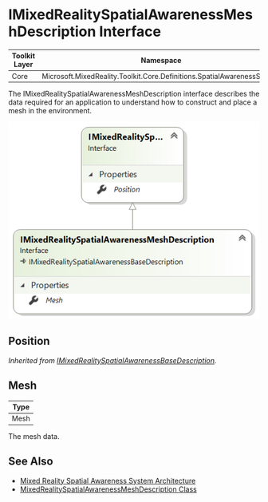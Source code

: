 # IMixedRealitySpatialAwarenessMeshDescription Interface

| Toolkit Layer | Namespace |
| --- | --- |
| Core | Microsoft.MixedReality.Toolkit.Core.Definitions.SpatialAwarenessSystem |

The IMixedRealitySpatialAwarenessMeshDescription interface describes the data required for an application to understand how to construct and place a mesh in the environment.

<img src="Images/IMixedRealitySpatialAwarenessMeshDescription.png">

## Position

*Inherited from [IMixedRealitySpatialAwarenessBaseDescription](./IMixedRealitySpatialAwarenessBaseDescription.md).*

## Mesh

| Type |
| --- |
| Mesh |

The mesh data.

## See Also

- [Mixed Reality Spatial Awareness System Architecture](./SpatialAwarenessSystemArchitecture.md)
- [MixedRealitySpatialAwarenessMeshDescription Class](./MixedRealitySpatialAwarenessMeshDescription.md)
